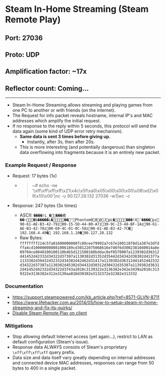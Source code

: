 # Steam In-Home Streaming (Steam Remote Play)

## Port: 27036

## Proto: UDP

## Amplification factor: ~17x

## Reflector count: Coming...

---

- Steam In-Home Streaming allows streaming and playing games from one PC to another or with friends (on the internet).
- The Request for info packet reveals hostname, internal IP's and MAC addresses which amplify the initial request.
- If no response to the reply within 5 seconds, this protocol will send the data again (some kind of UDP error retry mechanism).
  - **Same data is sent 3 times before giving up.**
    - Instantly, after 3s, then after 20s.
  - This is more interesting (and potentially dangerous) than singleton data overflowing into fragments because it is an entirely new packet.

### Example Request / Response

- Request: 17 bytes (1x)

  - > ~# echo -ne '\xff\xff\xff\xff\x21\x4c\x5f\xa0\x05\x00\x00\x00\x08\xd2\x09\x10\x00'|nc -u 90.127.28.132 27036 -w1|wc -c

- Response: 247 bytes (3x times)

  - ASCII: `` ����!L_����癒��~�ѣ�����L���"Phantom08@JpL����!X`����pz90-61-AE-B3-42-79z00-15-5D-44-80-A7z30-9C-23-48-BF-1Az90-61-AE-B3-42-78z00-E0-4C-01-0C-58z90-61-AE-B3-42-7C� 192.168.4.49� 192.168.1.10�90.127.28.132 ``
  - Raw Bytes: `ffffffff214c5fa01600000008fc89cee79992a7c67e100118f8d1a387e3dfdffa4cd100000008081006189cd30122075068616e746f6d3002381040014a0e09704ce8040100100110b4b5d121580160bddac8ef0570007a1139302d36312d41452d42332d34322d37397a1130302d31352d35442d34342d38302d41377a1133302d39432d32332d34382d42462d31417a1139302d36312d41452d42332d34322d37387a1130302d45302d34432d30312d30432d35387a1139302d36312d41452d42332d34322d3743a2010c3139322e3136382e342e3439a2010c3139322e3136382e312e3130aa010d39302e3132372e32382e313332`

### Documentation

- <https://support.steampowered.com/kb_article.php?ref=8571-GLVN-8711>
- <https://www.lifehacker.com.au/2014/05/how-to-setup-steam-in-home-streaming-and-fix-its-quirks/>
- [Disable Steam Remote Play on client](https://steamcommunity.com/groups/homestream/discussions/0/352792037330670002/)

### Mitigations

- Stop allowing default Internet access (yet again...), restrict to LAN as default configuration (Steam's issue).
- Response data ALWAYS consists of Steam's proprietary `\xff\xff\xff\xff` query prefix.
- Data size and data itself vary greatly depending on internal addresses and connected device MAC addresses, responses can range from 50 bytes to 400 in a single packet.

